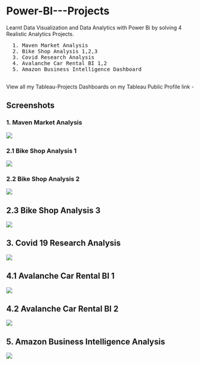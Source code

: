 # Power-BI---Projects
Learnt Data Visualization and Data Analytics with Power Bi by solving  4 Realistic Analytics Projects.

  <pre>
  1. Maven Market Analysis 
  2. Bike Shop Analysis 1,2,3 
  3. Covid Research Analysis 
  4. Avalanche Car Rental BI 1,2
  5. Amazon Business Intelligence Dashboard
  </pre>

View all my Tableau-Projects Dashboards on my Tableau Public Profile link - 

## Screenshots

### 1. Maven Market Analysis 
<img src = "https://github.com/Trencio/Power-BI-Projects/blob/main/Maven%20Market%20Analysis%20.png/">

### 2.1 Bike Shop Analysis 1 

<img src = "/">

### 2.2 Bike Shop Analysis 2 

<img src = "/">

## 2.3 Bike Shop Analysis 3 

<img src = "/">

## 3. Covid 19 Research Analysis 
<img src = "/">

## 4.1 Avalanche Car Rental BI 1
<img src = "/">

## 4.2 Avalanche Car Rental BI 2
<img src = "/">

## 5. Amazon Business Intelligence Analysis
<img src = "/">
